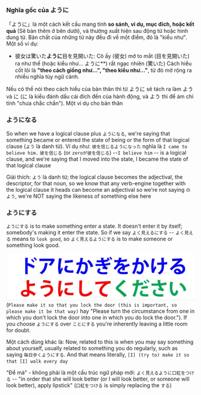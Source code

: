 ### Nghĩa gốc của ように
「ように」là một cách kết cấu mang tính **so sánh, ví dụ, mục đích, hoặc kết quả** (Sẽ bàn thêm ở bên dưới), và thường xuất hiện sau động từ hoặc hình dung từ.
Bản chất của những từ này đều đi về một điểm, đó là "kiểu như". Một số ví dụ:
- 彼女は驚いた**ように**目を見開いた: Cô ấy (彼女) mở to mắt (目を見開いた) ra như thể (hoặc kiểu như... ように**) rất ngạc nhiên (驚いた)
Cách hiểu cốt lõi là **"theo cách giống như...", "theo kiểu như..."**, từ đó mở rộng ra nhiều nghĩa tùy ngữ cảnh.

Nếu có thể nói theo cách hiểu của bản thân thì từ ように sẽ tách ra làm よう và に (に là kiểu đánh dấu cái đích đến của hành động, và よう thì để ám chỉ tính "chưa chắc chắn"). Một ví dụ cho bản thân

### ようになる
So when we have a logical clause plus `ようになる`, we're saying that something became or entered the state of being or the form of that logical clause (`よう` là danh từ). Ví dụ như: `彼を信じるようになった` nghĩa là `I came to believe him.` `彼を信じる` (or `zeroが彼を信じる`) --`I believe him` -- is a logical clause, and we're saying that I moved into the state, I became the state of that logical clause

Giải thích: `よう` là danh từ; the logical clause becomes the adjectival, the descriptor, for that noun, so we know that any verb-engine together with the logical clause it heads can become an adjectival so we're not saying `のよう`, we're NOT saying the likeness of something else here

### ようにする
`ようにする` is to make something enter a state. It doesn't enter it by itself; somebody's making it enter the state. So if we say `よく見えるにする` -- `よく見える` means to `look good`, so `よく見えるようにする` is to make someone or something look good.

![Pasted image 20250603113225.png](img/Pasted%20image%2020250603113225.png)
(`Please make it so that you lock the door (this is important, so please make it be that way)` hay "Please turn the circumstance from one in which you don't lock the door into one in which you do lock the door."). If you choose `ようにする` over `ことにする` you're inherently leaving a little room for doubt.

Một cách dùng khác là: Now, related to this is when you may say something about yourself, usually related to something you do regularly, such as saying `毎日歩くようにする`. And that means literally, `[I] (try to) make it so that [I] walk every day`

"Để mà" - không phải là một cấu trúc ngữ pháp mới: `よく見えるように口紅をつける` -- "in order that she will look better (or I will look better, or someone will look better), apply lipstick" (`口紅をつける` is simply replacing the `する`)